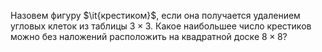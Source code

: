Назовем фигуру $\it{крестиком}$, если она получается удалением 
угловых клеток из таблицы $3 \times 3$. Какое наибольшее число 
крестиков можно  без наложений расположить на квадратной доске $8 \times 8$?